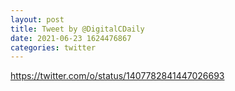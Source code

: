 ```yaml
--- 
layout: post 
title: Tweet by @DigitalCDaily 
date: 2021-06-23 1624476867 
categories: twitter 
--- 
```

https://twitter.com/o/status/1407782841447026693